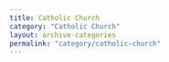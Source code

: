 ```yaml
---
title: Catholic Church
category: "Catholic Church"
layout: archive-categories
permalink: "category/catholic-church"
---
```

